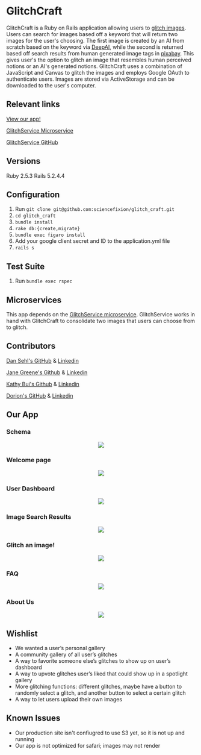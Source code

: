 # GlitchCraft
GlitchCraft is a Ruby on Rails application allowing users to [glitch images](https://en.wikipedia.org/wiki/Glitch_art). Users can search for images based off a keyword that will return two images for the user's choosing. The first image is created by an AI from scratch based on the keyword via [DeepAI](https://deepai.org/machine-learning-model/text2img), while the second is returned based off search results from human generated image tags in [pixabay](https://pixabay.com/en/photos/search/). This gives user's the option to glitch an image that resembles human perceived notions or an AI's generated notions. GlitchCraft uses a combination of JavaScript and Canvas to glitch the images and employs Google OAuth to authenticate users. Images are stored via ActiveStorage and can be downloaded to the user's computer.

## Relevant links
[View our app!](https://glitch-craft.herokuapp.com/)

[GlitchService Microservice](https://damp-forest-93176.herokuapp.com/)

[GlitchService GitHub](https://github.com/Kathybui732/glitch-service)

## Versions
Ruby 2.5.3
Rails 5.2.4.4

## Configuration
1. Run `git clone git@github.com:sciencefixion/glitch_craft.git`
2. `cd glitch_craft`
3. `bundle install`
4. `rake db:{create,migrate}`
5. `bundle exec figaro install`
6. Add your google client secret and ID to the application.yml file
7. `rails s`

## Test Suite
1. Run `bundle exec rspec`

## Microservices
This app depends on the [GlitchService microservice](https://damp-forest-93176.herokuapp.com/). GlitchService works in hand with GlitchCraft to consolidate two images that users can choose from to glitch.

## Contributors

[Dan Sehl's GitHub](https://github.com/dtsehl) &
[Linkedin](https://www.linkedin.com/in/danielsehl)

[Jane Greene's Github](https://github.com/janegreene) &
[Linkedin](https://www.linkedin.com/in/jane-greene-mba/)

[Kathy Bui's Github](https://github.com/Kathybui732) &
[Linkedin](https://www.linkedin.com/in/kathy-bui-87a27a1ab/)

[Dorion's GitHub](https://github.com/sciencefixion) &
[Linkedin](https://www.linkedin.com/in/rion-h-7b3668b2/)

## Our App

### Schema
<p align="center">
 <img src="https://i.imgur.com/31bogeL.png">
</p>

### Welcome page
<p align="center">
 <img src="https://i.imgur.com/Bz6sJzN.png">
</p>

### User Dashboard
<p align="center">
 <img src="https://i.imgur.com/2aoh8Qu.jpg">
</p>

### Image Search Results
<p align="center">
 <img src="https://i.imgur.com/8UEzivt.jpg">
</p>

### Glitch an image!
<p align="center">
 <img src="https://i.imgur.com/CjExz6m.jpg">
</p>

### FAQ
<p align="center">
 <img src="https://i.imgur.com/CcKkvEM.png">
</p>

### About Us
<p align="center">
 <img src="https://i.imgur.com/NKv7AwP.jpg">
</p>

## Wishlist
- We wanted a user’s personal gallery
- A community gallery of all user’s glitches
- A way to favorite someone else’s glitches to show up on user’s dashboard
- A way to upvote glitches user’s liked that could show up in a spotlight gallery
- More glitching functions: different glitches, maybe have a button to randomly select a glitch, and another button to select a certain glitch
- A way to let users upload their own images

## Known Issues
- Our production site isn't confiugred to use S3 yet, so it is not up and running
- Our app is not optimized for safari; images may not render
